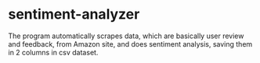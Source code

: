 # sentiment-analyzer
The program automatically scrapes data, which are basically user review and feedback, from Amazon site, and does sentiment analysis, saving them in 2 columns in csv dataset.
